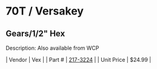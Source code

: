 # 70T / Versakey
## Gears/1/2" Hex
Description: 	Also available from WCP 

| Vendor | Vex | 
| Part # | [217-3224](http://www.vexrobotics.com/vexpro/motion/vexpro-gears/1-2-hex-bore.html) | 
| Unit Price | $24.99 | 
